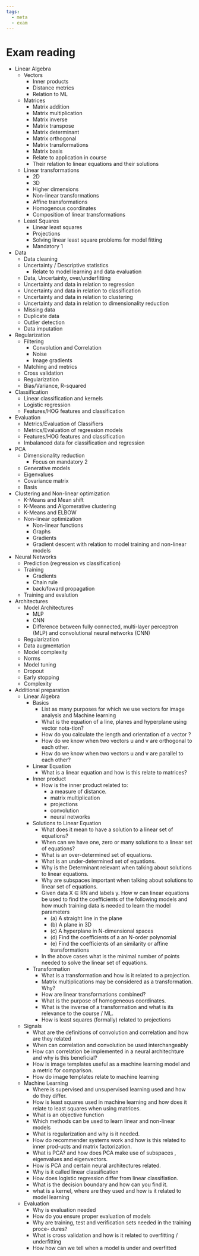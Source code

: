 ```yaml
---
tags:
  - meta
  - exam
---
```


# Exam reading

- Linear Algebra
  - Vectors
    - Inner products
    - Distance metrics
    - Relation to ML
  - Matrices
    - Matrix addition
    - Matrix multiplication
    - Matrix inverse
    - Matrix transpose
    - Matrix determinant
    - Matrix orthogonal
    - Matrix transformations
    - Matrix basis
    - Relate to application in course
    - Their relation to linear equations and their solutions
  - Linear transformations
    - 2D
    - 3D
    - Higher dimensions
    - Non-linear transformations
    - Affine transformations
    - Homogenous coordinates
    - Composition of linear transformations
  - Least Squares
    - Linear least squares
    - Projections
    - Solving linear least square problems for model fitting
    - Mandatory 1
- Data
  - Data cleaning
  - Uncertainty / Descriptive statistics
    - Relate to model learning and data evaluation
  - Data, Uncertainty, over/underfitting
  - Uncertainty and data in relation to regression
  - Uncertainty and data in relation to classification
  - Uncertainty and data in relation to clustering
  - Uncertainty and data in relation to dimensionality reduction
  - Missing data
  - Duplicate data
  - Outlier detection
  - Data imputation
- Regularization
  - Filtering
    - Convolution and Correlation
    - Noise
    - Image gradients
  - Matching and metrics
  - Cross validation
  - Regularization
  - Bias/Variance, R-squared
- Classification
  - Linear classification and kernels
  - Logistic regression
  - Features/HOG features and classification
- Evaluation
  - Metrics/Evaluation of Classifiers
  - Metrics/Evaluation of regression models
  - Features/HOG features and classification 
  - Imbalanced data for classification and regression
- PCA
  - Dimensionality reduction
    - Focus on mandatory 2
  - Generative models
  - Eigenvalues
  - Covariance matrix
  - Basis
- Clustering and Non-linear optimization
  - K-Means and Mean shift
  - K-Means and Algomerative clustering
  - K-Means and ELBOW
  - Non-linear optimization 
    - Non-linear functions
    - Graphs
    - Gradients
    - Gradient descent with relation to model training and non-linear models
- Neural Networks
  - Prediction (regression vs classification)
  - Training
    - Gradients
    - Chain rule
    - back/foward propagation
  - Training and evalution
- Architectures
  - Model Architectures
    - MLP
    - CNN
    - Difference between fully connected, multi-layer perceptron (MLP) and convolutional neural networks (CNN)
  - Regularization
  - Data augmentation
  - Model complexity
  - Norms
  - Model tuning
  - Dropout
  - Early stopping
  - Complexity
- Additional preparation
  - Linear Algebra
    - Basics
      - List as many purposes for which we use vectors for image analysis and Machine learning
      - What is the equation of a line, planes and hyperplane using vector nota-tion?
      - How do you calculate the length and orientation of a vector ?
      - How do we know when two vectors u and v are orthogonal to each other.
      - How do we know when two vectors u and v are parallel to each other?
    - Linear Equation
      - What is a linear equation and how is this relate to matrices?
    - Inner product
      - How is the inner product related to:
        - a measure of distance.
        - matrix multiplication
        - projections
        - convolution
        - neural networks
    - Solutions to Linear Equation
      - What does it mean to have a solution to a linear set of equations?
      - When can we have one, zero or many solutions to a linear set of equations?
      - What is an over-determined set of equations.
      - What is an under-determined set of equations.
      - Why is the Determinant relevant when talking about solutions to linear equations.
      - Why are subspaces important when talking about solutions to linear set of equations.
      - Given data X ∈ RN and labels y. How w can linear equations be used to find the coefficients of the following models and how much training data is needed to learn the model parameters
        - (a) A straight line in the plane
        - (b) A plane in 3D
        - (c) A hyperplane in N-dimensional spaces
        - (d) Find the coefficients of a an N-order polynomial
        - (e) Find the coefficients of an similarity or affine transformations
      - In the above cases what is the minimal number of points needed to solve the linear set of equations.
    - Transformation
      - What is a transformation and how is it related to a projection.
      - Matrix multiplications may be considered as a transformation. Why?
      - How are linear transformations combined?
      - What is the purpose of homogeneous coordinates.
      - What is the inverse of a transformation and what is its relevance to the course / ML.
      - How is least squares (formally) related to projections
  - Signals
    - What are the definitions of convolution and correlation and how are they related
    - When can correlation and convolution be used interchangeably
    - How can correlation be implemented in a neural architechture and why is this beneficial?
    - How is image templates useful as a machine learning model and a metric for comparison.
    - How do image templates relate to machine learning
  - Machine Learning
    - Where is supervised and unsupervised learning used and how do they differ.
    - How is least squares used in machine learning and how does it relate to least squares when using matrices.
    - What is an objective function
    - Which methods can be used to learn linear and non-linear models
    - What is regularization and why is it needed.
    - How do recommender systems work and how is this related to inner prod-ucts and matrix factorization.
    - What is PCA? and how does PCA make use of subspaces , eigenvalues and eigenvectors.
    - How is PCA and certain neural architectures related.
    - Why is it called linear classification
    - How does logistic regression differ from linear classifiation.
    - What is the decision boundary and how can you find it.
    - what is a kernel, where are they used and how is it related to model learning
  - Evaluation
    - Why is evaluation needed
    - How do you ensure proper evaluation of models
    - Why are training, test and verification sets needed in the training proce- dures?
    - What is cross validation and how is it related to overfitting / underfitting
    - How how can we tell when a model is under and overfitted
